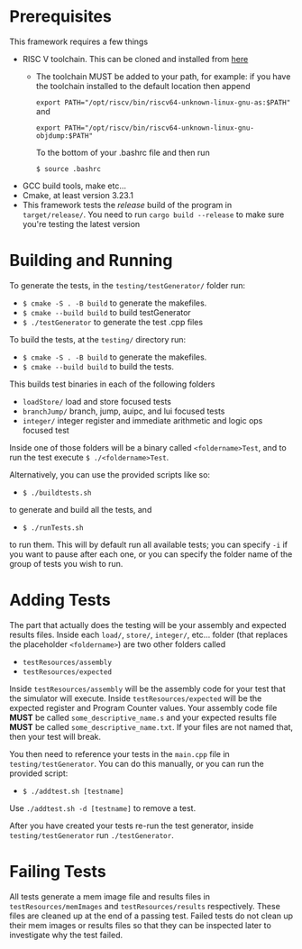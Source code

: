 # Prerequisites
This framework requires a few things
- RISC V toolchain. This can be cloned and installed from [here](https://github.com/riscv-collab/riscv-gnu-toolchain)
  - The toolchain MUST be added to your path, for example: if you have the toolchain installed to the default location then append
  
    `export PATH="/opt/riscv/bin/riscv64-unknown-linux-gnu-as:$PATH"` and 

    `export PATH="/opt/riscv/bin/riscv64-unknown-linux-gnu-objdump:$PATH"`

    To the bottom of your .bashrc file and then run

    `$ source .bashrc`
- GCC build tools, make etc...
- Cmake, at least version 3.23.1
- This framework tests the *release* build of the program in `target/release/`. You need to run
  `cargo build --release`
  to make sure you're testing the latest version
  
# Building and Running
To generate the tests, in the `testing/testGenerator/` folder run:
- `$ cmake -S . -B build` to generate the makefiles.
- `$ cmake --build build` to build testGenerator
- `$ ./testGenerator` to generate the test .cpp files

To build the tests, at the `testing/` directory run:
- `$ cmake -S . -B build` to generate the makefiles.
- `$ cmake --build build` to build the tests.

This builds test binaries in each of the following folders
- `loadStore/` load and store focused tests
- `branchJump/` branch, jump, auipc, and lui focused tests
- `integer/` integer register and immediate arithmetic and logic ops focused test

Inside one of those folders will be a binary called `<foldername>Test`, and to
run the test execute `$ ./<foldername>Test`.

Alternatively, you can use the provided scripts like so:

- `$ ./buildtests.sh`

to generate and build all the tests, and

- `$ ./runTests.sh`

to run them. This will by default run all available tests; you can specify `-i` if you want to pause after each one, or you can specify the folder name of the group of tests you wish to run.

# Adding Tests
The part that actually does the testing will be your assembly and expected 
results files. Inside each `load/`, `store/`, `integer/`, etc... folder (that
replaces the placeholder `<foldername>`) are two other folders called
* `testResources/assembly`
* `testResources/expected`

Inside `testResources/assembly` will be the assembly code for your test that the
simulator will execute. Inside `testResources/expected` will be the expected 
register and Program Counter values. Your assembly code file **MUST** be called `some_descriptive_name.s`
and your expected results file **MUST** be called `some_descriptive_name.txt`. If 
your files are not named that, then your test will break.

You then need to reference your tests in the `main.cpp` file in `testing/testGenerator`. You can do this manually, or you can run the provided script:

- `$ ./addtest.sh [testname]`

Use `./addtest.sh -d [testname]` to remove a test.

After you have created your tests re-run the test generator, inside
`testing/testGenerator` run `./testGenerator`. 

# Failing Tests
All tests generate a mem image file and results files in `testResources/memImages`
and `testResources/results` respectively. These files are cleaned up at the end
of a passing test. Failed tests do not clean up their mem images or results 
files so that they can be inspected later to investigate why the test failed. 
